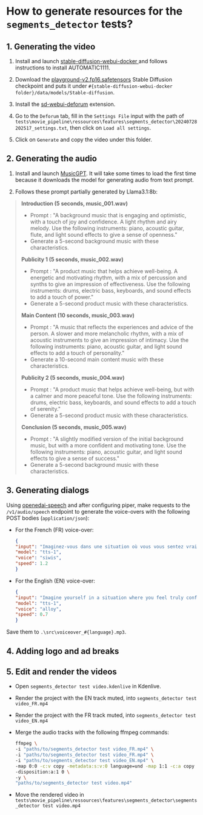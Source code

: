 # How to generate resources for the `segments_detector` tests?

## 1. Generating the video

1. Install and launch [stable-diffusion-webui-docker
](https://github.com/AbdBarho/stable-diffusion-webui-docker) and follows instructions to install AUTOMATIC1111.

2. Download the [playground-v2.fp16.safetensors](https://huggingface.co/playgroundai/playground-v2-1024px-aesthetic/blob/main/playground-v2.fp16.safetensors) Stable Diffusion checkpoint and puts it under `#{stable-diffusion-webui-docker folder}/data/models/Stable-diffusion`.

3. Install the [sd-webui-deforum](https://github.com/deforum-art/sd-webui-deforum) extension.

4. Go to the `Deforum` tab, fill in the `Settings File` input with the path of `tests\movie_pipeline\ressources\features\segments_detector\20240728202517_settings.txt`, then click on `Load all settings`.

5. Click on `Generate` and copy the video under this folder.

## 2. Generating the audio

1. Install and launch [MusicGPT](https://github.com/gabotechs/MusicGPT). It will take some times to load the first time because it downloads the model for generating audio from text prompt.

2. Follows these prompt partially generated by Llama3.1:8b:

> **Introduction (5 seconds, music_001.wav)**
>
> * Prompt : "A background music that is engaging and optimistic, with a touch of joy and confidence. A light rhythm and airy melody. Use the following instruments: piano, acoustic guitar, flute, and light sound effects to give a sense of openness."
> * Generate a 5-second background music with these characteristics.
>
>
> **Publicity 1 (5 seconds, music_002.wav)**
>
> * Prompt : "A product music that helps achieve well-being. A energetic and motivating rhythm, with a mix of percussion and synths to give an impression of effectiveness. Use the following instruments: drums, electric bass, keyboards, and sound effects to add a touch of power."
> * Generate a 5-second product music with these characteristics.
>
> **Main Content (10 seconds, music_003.wav)**
>
> * Prompt : "A music that reflects the experiences and advice of the person. A slower and more melancholic rhythm, with a mix of acoustic instruments to give an impression of intimacy. Use the following instruments: piano, acoustic guitar, and light sound effects to add a touch of personality."
> * Generate a 10-second main content music with these characteristics.
>
> **Publicity 2 (5 seconds, music_004.wav)**
>
> * Prompt : "A product music that helps achieve well-being, but with a calmer and more peaceful tone. Use the following instruments: drums, electric bass, keyboards, and sound effects to add a touch of serenity."
> * Generate a 5-second product music with these characteristics.
>
> **Conclusion (5 seconds, music_005.wav)**
>
> * Prompt : "A slightly modified version of the initial background music, but with a more confident and motivating tone. Use the following instruments: piano, acoustic guitar, and light sound effects to give a sense of success."
> * Generate a 5-second background music with these characteristics.

## 3. Generating dialogs

Using [openedai-speech](https://github.com/matatonic/openedai-speech) and after configuring piper, make requests to the
`/v1/audio/speech` endpoint to generate the voice-overs with the following POST bodies (`application/json`):

* For the French (FR) voice-over:

    ```json
    {
    "input": "Imaginez-vous dans une situation où vous vous sentez vraiment confiant et capable. C'est possible ! Et nous allons vous montrer comment. Essayez maintenant notre nouveau produit conçu pour vous faire atteindre vos objectifs. Chaque jour, nous pouvons prendre des décisions qui nous rendent heureux. Prendre soin de notre santé, être avec les personnes qu'on aime, se divertir. Découvrez maintenant des produits Entreprise qui répondent à vos attentes ! Vous pouvez avoir une vie parfaite en prenant soin de vous-même, et en vivant une vie équilibrée !",
    "model": "tts-1",
    "voice": "siwis",
    "speed": 1.2
    }
    ```

* For the English (EN) voice-over:

    ```json
    {
    "input": "Imagine yourself in a situation where you feel truly confident and capable. It's possible! And we'll show you how to make it happen. Try our new product now, designed to help you achieve your goals. Every day, we have the power to make choices that bring us joy. Take care of our health, be with the people we love, have fun. Discover products from Company that meet your expectations! You can have a perfect life by taking care of yourself and living in balance!",
    "model": "tts-1",
    "voice": "alloy",
    "speed": 0.7
    }
    ```

Save them to `.\src\voiceover_#{language}.mp3`.

## 4. Adding logo and ad breaks

## 5. Edit and render the videos

* Open `segments_detector test video.kdenlive` in Kdenlive.

* Render the project with the EN track muted, into `segments_detector test video_FR.mp4`

* Render the project with the FR track muted, into `segments_detector test video_EN.mp4`

* Merge the audio tracks with the following ffmpeg commands:

  ```sh
  ffmpeg \
  -i "paths/to/segments_detector test video_FR.mp4" \
  -i "paths/to/segments_detector test video_FR.mp4" \
  -i "paths/to/segments_detector test video_EN.mp4" \
  -map 0:0 -c:v copy -metadata:s:v:0 language=und -map 1:1 -c:a copy -metadata:s:a:0 language=fra -disposition:a:0 default -map 2:1 -c:a copy -metadata:s:a:1 language=eng \
  -disposition:a:1 0 \
  -y \
  "paths/to/segments_detector test video.mp4"
  ```

* Move the rendered video in `tests\movie_pipeline\ressources\features\segments_detector\segments_detector test video.mp4`
